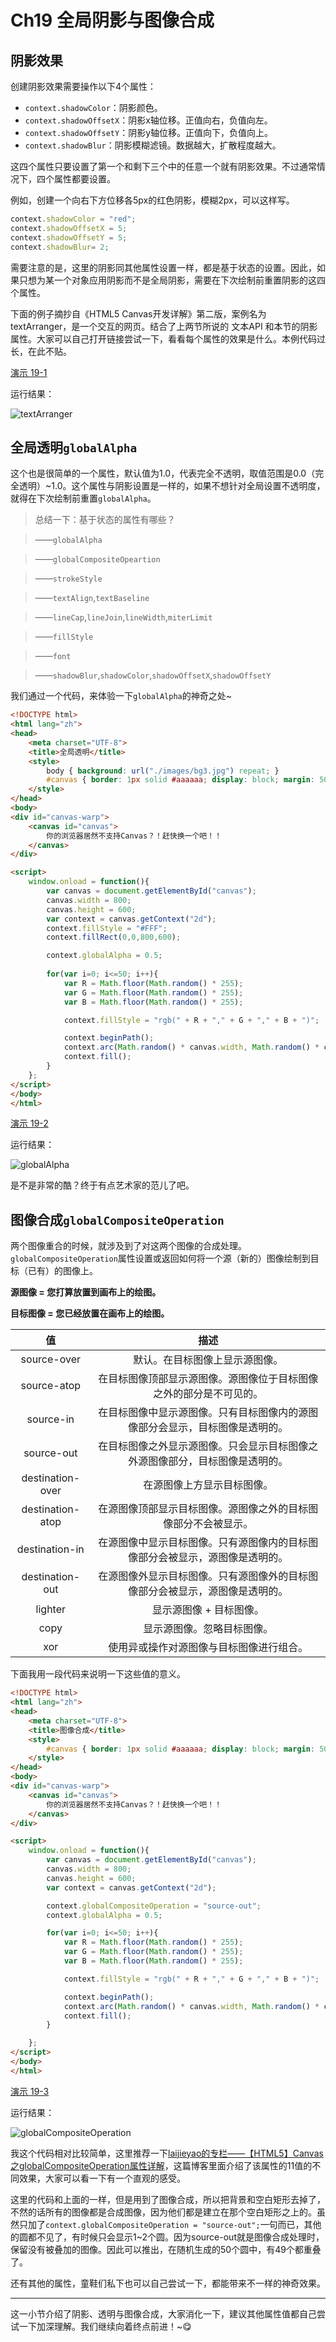 # Ch19 全局阴影与图像合成

## 阴影效果

创建阴影效果需要操作以下4个属性：

* `context.shadowColor`：阴影颜色。
* `context.shadowOffsetX`：阴影x轴位移。正值向右，负值向左。
* `context.shadowOffsetY`：阴影y轴位移。正值向下，负值向上。
* `context.shadowBlur`：阴影模糊滤镜。数据越大，扩散程度越大。

这四个属性只要设置了第一个和剩下三个中的任意一个就有阴影效果。不过通常情况下，四个属性都要设置。

例如，创建一个向右下方位移各5px的红色阴影，模糊2px，可以这样写。

```JavaScript
context.shadowColor = "red";
context.shadowOffsetX = 5;
context.shadowOffsetY = 5;
context.shadowBlur= 2;
```

需要注意的是，这里的阴影同其他属性设置一样，都是基于状态的设置。因此，如果只想为某一个对象应用阴影而不是全局阴影，需要在下次绘制前重置阴影的这四个属性。

下面的例子摘抄自《HTML5 Canvas开发详解》第二版，案例名为 textArranger，是一个交互的网页。结合了上两节所说的 文本API 和本节的阴影属性。大家可以自己打开链接尝试一下，看看每个属性的效果是什么。本例代码过长，在此不贴。

[演示 19-1](http://airingursb.github.io/canvas/Canvas/19/19-1.html)

运行结果：

![textArranger](http://7xkcl8.com1.z0.glb.clouddn.com/edu19-1.png-html.jpg)

## 全局透明`globalAlpha`

这个也是很简单的一个属性，默认值为1.0，代表完全不透明，取值范围是0.0（完全透明）~1.0。这个属性与阴影设置是一样的，如果不想针对全局设置不透明度，就得在下次绘制前重置`globalAlpha`。

> 总结一下：基于状态的属性有哪些？

> ——`globalAlpha`

> ——`globalCompositeOpeartion`

> ——`strokeStyle`

> ——`textAlign`,`textBaseline`

> ——`lineCap`,`lineJoin`,`lineWidth`,`miterLimit`

> ——`fillStyle`

> ——`font`

> ——`shadowBlur`,`shadowColor`,`shadowOffsetX`,`shadowOffsetY`

我们通过一个代码，来体验一下`globalAlpha`的神奇之处~

```HTML
<!DOCTYPE html>
<html lang="zh">
<head>
    <meta charset="UTF-8">
    <title>全局透明</title>
    <style>
        body { background: url("./images/bg3.jpg") repeat; }
        #canvas { border: 1px solid #aaaaaa; display: block; margin: 50px auto; }
    </style>
</head>
<body>
<div id="canvas-warp">
    <canvas id="canvas">
        你的浏览器居然不支持Canvas？！赶快换一个吧！！
    </canvas>
</div>

<script>
    window.onload = function(){
        var canvas = document.getElementById("canvas");
        canvas.width = 800;
        canvas.height = 600;
        var context = canvas.getContext("2d");
        context.fillStyle = "#FFF";
        context.fillRect(0,0,800,600);

        context.globalAlpha = 0.5;
        
        for(var i=0; i<=50; i++){
            var R = Math.floor(Math.random() * 255);
            var G = Math.floor(Math.random() * 255);
            var B = Math.floor(Math.random() * 255);

            context.fillStyle = "rgb(" + R + "," + G + "," + B + ")";

            context.beginPath();
            context.arc(Math.random() * canvas.width, Math.random() * canvas.height, Math.random() * 100, 0, Math.PI * 2);
            context.fill();
        }
    };
</script>
</body>
</html>
```

[演示 19-2](http://airingursb.github.io/canvas/Canvas/19/19-2.html)

运行结果：

![globalAlpha](http://7xkcl8.com1.z0.glb.clouddn.com/edu19-2.png-html.jpg)

是不是非常的酷？终于有点艺术家的范儿了吧。

## 图像合成`globalCompositeOperation`

两个图像重合的时候，就涉及到了对这两个图像的合成处理。`globalCompositeOperation`属性设置或返回如何将一个源（新的）图像绘制到目标（已有）的图像上。

**源图像 = 您打算放置到画布上的绘图。**

**目标图像 = 您已经放置在画布上的绘图。**

|值|描述|
|:--:|:--:|
|source-over|默认。在目标图像上显示源图像。|
|source-atop|在目标图像顶部显示源图像。源图像位于目标图像之外的部分是不可见的。|
|source-in|在目标图像中显示源图像。只有目标图像内的源图像部分会显示，目标图像是透明的。|
|source-out|在目标图像之外显示源图像。只会显示目标图像之外源图像部分，目标图像是透明的。|
|destination-over|在源图像上方显示目标图像。|
|destination-atop|在源图像顶部显示目标图像。源图像之外的目标图像部分不会被显示。|
|destination-in|在源图像中显示目标图像。只有源图像内的目标图像部分会被显示，源图像是透明的。|
|destination-out|在源图像外显示目标图像。只有源图像外的目标图像部分会被显示，源图像是透明的。|
|lighter|显示源图像 + 目标图像。|
|copy|显示源图像。忽略目标图像。|
|xor|使用异或操作对源图像与目标图像进行组合。|

下面我用一段代码来说明一下这些值的意义。

```HTML
<!DOCTYPE html>
<html lang="zh">
<head>
    <meta charset="UTF-8">
    <title>图像合成</title>
    <style>
        #canvas { border: 1px solid #aaaaaa; display: block; margin: 50px auto; }
    </style>
</head>
<body>
<div id="canvas-warp">
    <canvas id="canvas">
        你的浏览器居然不支持Canvas？！赶快换一个吧！！
    </canvas>
</div>

<script>
    window.onload = function(){
        var canvas = document.getElementById("canvas");
        canvas.width = 800;
        canvas.height = 600;
        var context = canvas.getContext("2d");

        context.globalCompositeOperation = "source-out";
        context.globalAlpha = 0.5;

        for(var i=0; i<=50; i++){
            var R = Math.floor(Math.random() * 255);
            var G = Math.floor(Math.random() * 255);
            var B = Math.floor(Math.random() * 255);

            context.fillStyle = "rgb(" + R + "," + G + "," + B + ")";

            context.beginPath();
            context.arc(Math.random() * canvas.width, Math.random() * canvas.height, Math.random() * 100, 0, Math.PI * 2);
            context.fill();
        }

    };
</script>
</body>
</html>
```

[演示 19-3](http://airingursb.github.io/canvas/Canvas/19/19-3.html)

运行结果：

![globalCompositeOperation](http://7xkcl8.com1.z0.glb.clouddn.com/edu19-3.png-html.jpg)

我这个代码相对比较简单，这里推荐一下[laijieyao的专栏——【HTML5】Canvas之globalCompositeOperation属性详解](http://blog.csdn.net/laijieyao/article/details/41862473)，这篇博客里面介绍了该属性的11值的不同效果，大家可以看一下有一个直观的感受。

这里的代码和上面的一样，但是用到了图像合成，所以把背景和空白矩形去掉了，不然的话所有的图像都是合成图像，因为他们都是建立在那个空白矩形之上的。虽然只加了`context.globalCompositeOperation = "source-out";`一句而已，其他的圆都不见了，有时候只会显示1~2个圆。因为source-out就是图像合成处理时，保留没有被叠加的图像。因此可以推出，在随机生成的50个圆中，有49个都重叠了。

还有其他的属性，童鞋们私下也可以自己尝试一下，都能带来不一样的神奇效果。

***
这一小节介绍了阴影、透明与图像合成，大家消化一下，建议其他属性值都自己尝试一下加深理解。我们继续向着终点前进！~😋


